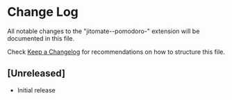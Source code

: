 # Change Log

All notable changes to the "jitomate--pomodoro-" extension will be documented in this file.

Check [Keep a Changelog](http://keepachangelog.com/) for recommendations on how to structure this file.

## [Unreleased]

- Initial release